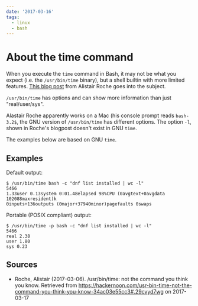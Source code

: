 ```yaml
---
date: '2017-03-16'
tags:
  - linux
  - bash
---
```


# About the time command

When you execute the `time` command in Bash, it may not be what you expect (i.e. the `/usr/bin/time` binary), but a shell builtin with more limited features. [This blog post](https://hackernoon.com/usr-bin-time-not-the-command-you-think-you-know-34ac03e55cc3#.xmf4fezev) from Alistair Roche goes into the subject.

`/usr/bin/time` has options and can show more information than just "real/user/sys".

Alastair Roche apparently works on a Mac (his console prompt reads `bash-3.2$`, the GNU version of `/usr/bin/time` has different options. The option `-l`, shown in Roche's blogpost doesn't exist in GNU `time`.

The examples below are based on GNU `time`.

## Examples

Default output:

```
$ /usr/bin/time bash -c "dnf list installed | wc -l"
5466
1.33user 0.13system 0:01.48elapsed 98%CPU (0avgtext+0avgdata 102088maxresident)k
0inputs+136outputs (0major+37940minor)pagefaults 0swaps
```

Portable (POSIX compliant) output:

```
$ /usr/bin/time -p bash -c "dnf list installed | wc -l"
5466
real 2.38
user 1.80
sys 0.23
```

## Sources

- Roche, Alistair (2017-03-06). /usr/bin/time: not the command you think you know. Retrieved from <https://hackernoon.com/usr-bin-time-not-the-command-you-think-you-know-34ac03e55cc3#.29cvyd7wg> on 2017-03-17
